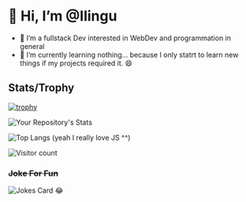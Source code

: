 # 👋 Hi, I’m @Ilingu

- 👀 I’m a fullstack Dev interested in WebDev and programmation in general
- 🌱 I’m currently learning nothing... because I only statrt to learn new things if my projects required it. 😄

## Stats/Trophy

[![trophy](https://github-profile-trophy.vercel.app/?username=Ilingu)](https://github.com/ryo-ma/github-profile-trophy)

![Your Repository's Stats](https://github-readme-stats.vercel.app/api?username=Ilingu&show_icons=true)

![Top Langs](https://github-readme-stats.vercel.app/api/top-langs/?username=Ilingu&show_icons=true)
(yeah I really love JS ^^)

![Visitor count](https://visitor-badge.laobi.icu/badge?page_id=Ilingu.Ilingu)

### <s>Joke For Fun</s>
![Jokes Card](https://readme-jokes.vercel.app/api) 😂
